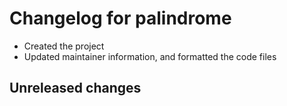 # Changelog for palindrome
  - Created the project
  - Updated maintainer information, and formatted the code files

## Unreleased changes
